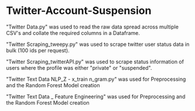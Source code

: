 # Twitter-Account-Suspension

"Twitter Data.py" was used to read the raw data spread across multiple CSV's and collate the required columns in a Dataframe.

"Twitter Scraping_tweepy.py" was used to scrape twitter user status data in bulk (100 ids per request).

"Twitter Scraping_twitterAPI.py" was used to scrape status information of users where the profile was either "private" or "suspended".

"Twitter Text Data NLP_Z - x_train n_gram.py" was used for Preprocessing and the Random Forest Model creation

"Twitter Text Data _ Feature Engineering" was used for Preprocessing and the Random Forest Model creation

